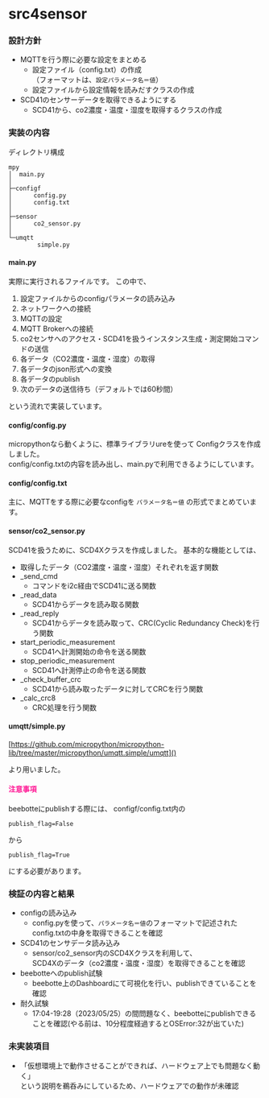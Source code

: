 # src4sensor

### 設計方針

- MQTTを行う際に必要な設定をまとめる
  - 設定ファイル（config.txt）の作成<br>（フォーマットは、```設定パラメータ名＝値```）
  - 設定ファイルから設定情報を読みだすクラスの作成
- SCD41のセンサーデータを取得できるようにする
  - SCD41から、co2濃度・温度・湿度を取得するクラスの作成

### 実装の内容

ディレクトリ構成

```
mpy
│  main.py
│
├─configf
│      config.py
│      config.txt
│
├─sensor
│      co2_sensor.py
│
└─umqtt
        simple.py
```


#### main.py

実際に実行されるファイルです。
この中で、

1. 設定ファイルからのconfigパラメータの読み込み
2. ネットワークへの接続
3. MQTTの設定
4. MQTT Brokerへの接続
5. co2センサへのアクセス・SCD41を扱うインスタンス生成・測定開始コマンドの送信
6. 各データ（CO2濃度・温度・湿度）の取得
7. 各データのjson形式への変換
8. 各データのpublish
9. 次のデータの送信待ち（デフォルトでは60秒間）

という流れで実装しています。

#### config/config.py

micropythonなら動くように、標準ライブラリureを使って
Configクラスを作成しました。
<br>config/config.txtの内容を読み出し、main.pyで利用できるようにしています。


#### config/config.txt

主に、MQTTをする際に必要なconfigを
```パラメータ名＝値```
の形式でまとめています。

#### sensor/co2_sensor.py

SCD41を扱うために、SCD4Xクラスを作成しました。
基本的な機能としては、

- 取得したデータ（CO2濃度・温度・湿度）それぞれを返す関数
- _send_cmd
  - コマンドをi2c経由でSCD41に送る関数
- _read_data
  - SCD41からデータを読み取る関数
- _read_reply
  - SCD41からデータを読み取って、CRC(Cyclic Redundancy Check)を行う関数
- start_periodic_measurement
  - SCD41へ計測開始の命令を送る関数
- stop_periodic_measurement
  - SCD41へ計測停止の命令を送る関数
- _check_buffer_crc
  - SCD41から読み取ったデータに対してCRCを行う関数
- _calc_crc8
  - CRC処理を行う関数

#### umqtt/simple.py

[https://github.com/micropython/micropython-lib/tree/master/micropython/umqtt.simple/umqtt]()

より用いました。

#### <font color="deeppink">注意事項</font>

beebotteにpublishする際には、
configf/config.txt内の
```
publish_flag=False
```
から
```
publish_flag=True
```
にする必要があります。

### 検証の内容と結果

- configの読み込み
  - config.pyを使って、```パラメータ名＝値```のフォーマットで記述された<br>
    config.txtの中身を取得できることを確認
- SCD41のセンサデータ読み込み
  - sensor/co2_sensor内のSCD4Xクラスを利用して、<br>
    SCD4Xのデータ（co2濃度・温度・湿度）を取得できることを確認
- beebotteへのpublish試験
  - beebotte上のDashboardにて可視化を行い、publishできていることを確認
- 耐久試験
  - 17:04-19:28（2023/05/25）の間問題なく、beebotteにpublishできることを確認(やる前は、10分程度経過するとOSError:32が出ていた)

### 未実装項目

- 「仮想環境上で動作させることができれば、ハードウェア上でも問題なく動く」<br>
  という説明を鵜呑みにしているため、ハードウェアでの動作が未確認
